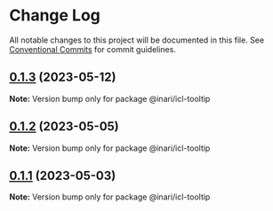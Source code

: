 # Change Log

All notable changes to this project will be documented in this file.
See [Conventional Commits](https://conventionalcommits.org) for commit guidelines.

## [0.1.3](https://github.com/manu-bujes/inari-kuro-turbo/compare/@inari/icl-tooltip@0.1.2...@inari/icl-tooltip@0.1.3) (2023-05-12)

**Note:** Version bump only for package @inari/icl-tooltip

## [0.1.2](https://github.com/manu-bujes/inari-kuro-turbo/compare/@inari/icl-tooltip@0.1.1...@inari/icl-tooltip@0.1.2) (2023-05-05)

**Note:** Version bump only for package @inari/icl-tooltip

## [0.1.1](https://github.com/manu-bujes/inari-kuro-turbo/compare/@inari/icl-tooltip@0.1.0...@inari/icl-tooltip@0.1.1) (2023-05-03)

**Note:** Version bump only for package @inari/icl-tooltip
